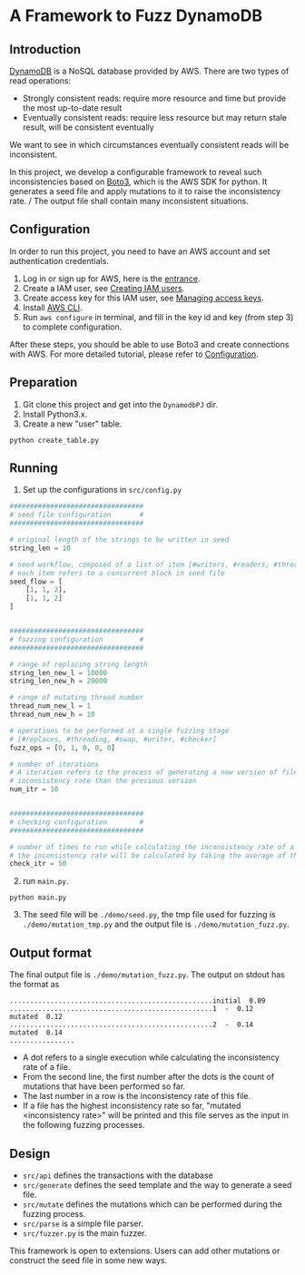 # A Framework to Fuzz DynamoDB
## Introduction
[DynamoDB](https://aws.amazon.com/dynamodb) is a NoSQL database provided by AWS.
There are two types of read operations:
* Strongly consistent reads: require more resource and time but provide the most up-to-date result
* Eventually consistent reads: require less resource but may return stale result, will be consistent eventually

We want to see in which circumstances eventually consistent reads will be inconsistent.

In this project, we develop a configurable framework to reveal such inconsistencies based on 
[Boto3](https://boto3.amazonaws.com/v1/documentation/api/latest/index.html), which is the AWS SDK for python.
It generates a seed file and apply mutations to it to raise the inconsistency rate. /
The output file shall contain many inconsistent situations.

## Configuration
In order to run this project, you need to have an AWS account and set authentication credentials.
1. Log in or sign up for AWS, here is the [entrance](https://portal.aws.amazon.com/).
2. Create a IAM user, see [Creating IAM users](https://docs.aws.amazon.com/IAM/latest/UserGuide/id_users_create.html#id_users_create_console).
3. Create access key for this IAM user, see [Managing access keys](https://docs.aws.amazon.com/IAM/latest/UserGuide/id_credentials_access-keys.html#Using_CreateAccessKey).
4. Install [AWS CLI](https://aws.amazon.com/cli/).
5. Run ```aws configure``` in terminal, and fill in the key id and key (from step 3) to complete configuration.

After these steps, you should be able to use Boto3 and create connections with AWS. 
For more detailed tutorial, please refer to [Configuration](https://boto3.amazonaws.com/v1/documentation/api/latest/guide/quickstart.html#configuration).

## Preparation
1. Git clone this project and get into the ```DynamodbPJ``` dir.
2. Install Python3.x.
3. Create a new "user" table.
```shell
python create_table.py
```

## Running
1. Set up the configurations in ```src/config.py```
```python
#################################
# seed file configuration       #
#################################

# original length of the strings to be written in seed
string_len = 10

# seed workflow, composed of a list of item [#writers, #readers, #threads],
# each item refers to a concurrent block in seed file
seed_flow = [
    [1, 1, 2],
    [1, 1, 2]
]


#################################
# fuzzing configuration         #
#################################

# range of replacing string length
string_len_new_l = 10000
string_len_new_h = 20000

# range of mutating thread number
thread_num_new_l = 1
thread_num_new_h = 10

# operations to be performed at a single fuzzing stage
# [#replaces, #threading, #swap, #writer, #checker]
fuzz_ops = [0, 1, 0, 0, 0]

# number of iterations
# A iteration refers to the process of generating a new version of file that has a higher
# inconsistency rate than the previous version
num_itr = 10


#################################
# checking configuration        #
#################################

# number of times to run while calculating the inconsistency rate of a file
# the inconsistency rate will be calculated by taking the average of these executions
check_itr = 50
```
2. run ```main.py```.
```shell
python main.py
```
3. The seed file will be ```./demo/seed.py```, the tmp file used for fuzzing is ```./demo/mutation_tmp.py``` and the output file is ```./demo/mutation_fuzz.py```.

## Output format
The final output file is ```./demo/mutation_fuzz.py```.
The output on stdout has the format as
```text
..................................................initial  0.09
..................................................1  -  0.12
mutated  0.12
..................................................2  -  0.14
mutated  0.14
................
```
* A dot refers to a single execution while calculating the inconsistency rate of a file.
* From the second line, the first number after the dots is the count of mutations that have been performed so far.
* The last number in a row is the inconsistency rate of this file.
* If a file has the highest inconsistency rate so far, "mutated \<inconsistency rate\>" will be printed and this file serves as the input in the following fuzzing processes.

## Design
* ```src/api``` defines the transactions with the database
* ```src/generate``` defines the seed template and the way to generate a seed file.
* ```src/mutate``` defines the mutations which can be performed during the fuzzing process.
* ```src/parse``` is a simple file parser.
* ```src/fuzzer.py``` is the main fuzzer.

This framework is open to extensions. Users can add other mutations or construct the seed file in some new ways.

